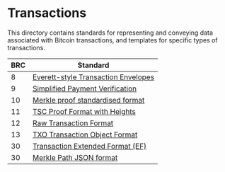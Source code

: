 # Transactions

This directory contains standards for representing and conveying data associated with Bitcoin transactions, and templates for specific types of transactions.

BRC | Standard
-----|------------------
8    | [Everett-style Transaction Envelopes](./0008.md)
9    | [Simplified Payment Verification](./0009.md)
10   | [Merkle proof standardised format](./0010.md)
11   | [TSC Proof Format with Heights](./0011.md)
12   | [Raw Transaction Format](./0012.md)
13   | [TXO Transaction Object Format](./0013.md)
30   | [Transaction Extended Format (EF)](./0030.md)
30   | [Merkle Path JSON format](./0058.md)
